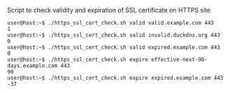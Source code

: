 Script to check validity and expiration of SSL certificate on HTTPS site

```
user@host:~$ ./https_ssl_cert_check.sh valid valid.example.com 443
1
user@host:~$ ./https_ssl_cert_check.sh valid invalid.duckdns.org 443
0
user@host:~$ ./https_ssl_cert_check.sh valid expired.example.com 443
0
user@host:~$ ./https_ssl_cert_check.sh expire effective-next-90-days.example.com 443
90
user@host:~$ ./https_ssl_cert_check.sh expire expired.example.com 443
-37
```
